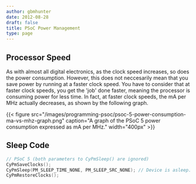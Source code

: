 ```yaml
---
author: gbmhunter
date: 2012-08-28
draft: false
title: PSoC Power Management
type: page
---
```


## Processor Speed

As with almost all digital electronics, as the clock speed increases, so does the power consumption. However, this does not neccesarily mean that you save power by running at a faster clock speed. You have to consider that at faster clock speeds, you get the 'job' done faster, meaning the processor is consuming power for less time. In fact, at faster clock speeds, the mA per MHz actually decreases, as shown by the following graph.

{{< figure src="/images/programming-psoc/psoc-5-power-consumption-ma-vs-mhz-graph.png" caption="A graph of the PSoC 5 power consumption expressed as mA per MHz."  width="400px" >}}

## Sleep Code

```c
// PSoC 5 (both parameters to CyPmSleep() are ignored)
CyPmSaveClocks();
CyPmSleep(PM_SLEEP_TIME_NONE, PM_SLEEP_SRC_NONE); // Device is asleep. Code will re-enter here once wakeup ISR is finished.
CyPmRestoreClocks();
```